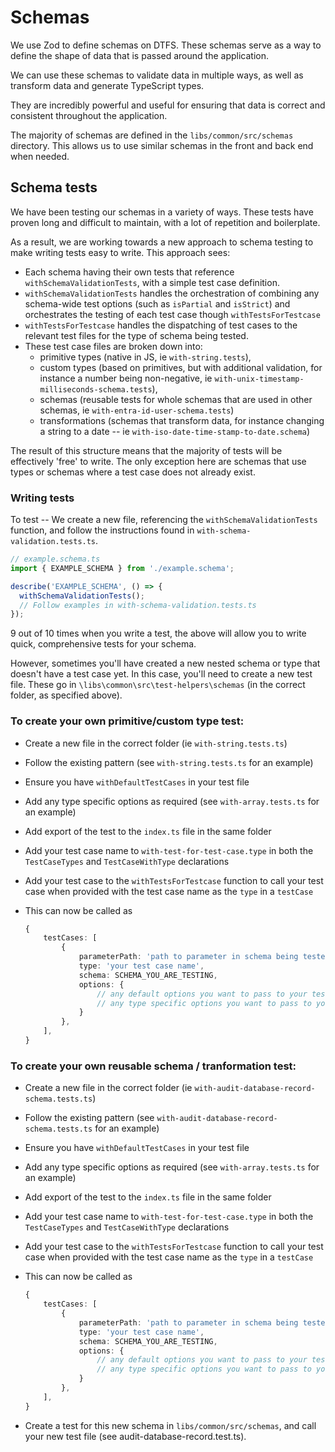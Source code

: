 # Schemas

We use Zod to define schemas on DTFS. These schemas serve as a way to define the shape of data that is passed around the application.

We can use these schemas to validate data in multiple ways, as well as transform data and generate TypeScript types.

They are incredibly powerful and useful for ensuring that data is correct and consistent throughout the application.

The majority of schemas are defined in the `libs/common/src/schemas` directory. This allows us to use similar schemas in the front and back end when needed.

## Schema tests

We have been testing our schemas in a variety of ways. These tests have proven long and difficult to maintain, with a lot of repetition and boilerplate.

As a result, we are working towards a new approach to schema testing to make writing tests easy to write. This approach sees:

- Each schema having their own tests that reference `withSchemaValidationTests`, with a simple test case definition.
- `withSchemaValidationTests` handles the orchestration of combining any schema-wide test options (such as `isPartial` and `isStrict`) and orchestrates the testing of each test case though `withTestsForTestcase`
- `withTestsForTestcase` handles the dispatching of test cases to the relevant test files for the type of schema being tested.
- These test case files are broken down into:
  - primitive types (native in JS, ie `with-string.tests`),
  - custom types (based on primitives, but with additional validation, for instance a number being non-negative, ie `with-unix-timestamp-milliseconds-schema.tests`),
  - schemas (reusable tests for whole schemas that are used in other schemas, ie `with-entra-id-user-schema.tests`)
  - transformations (schemas that transform data, for instance changing a string to a date -- ie `with-iso-date-time-stamp-to-date.schema`)

The result of this structure means that the majority of tests will be effectively 'free' to write. The only exception here are schemas that use types or schemas where a test case does not already exist.

### Writing tests

To test -- We create a new file, referencing the `withSchemaValidationTests` function, and follow the instructions found in `with-schema-validation.tests.ts`.

```ts
// example.schema.ts
import { EXAMPLE_SCHEMA } from './example.schema';

describe('EXAMPLE_SCHEMA', () => {
  withSchemaValidationTests();
  // Follow examples in with-schema-validation.tests.ts
});
```

9 out of 10 times when you write a test, the above will allow you to write quick, comprehensive tests for your schema.

However, sometimes you'll have created a new nested schema or type that doesn't have a test case yet. In this case, you'll need to create a new test file. These go in `\libs\common\src\test-helpers\schemas` (in the correct folder, as specified above).

### To create your own primitive/custom type test:

- Create a new file in the correct folder (ie `with-string.tests.ts`)
- Follow the existing pattern (see `with-string.tests.ts` for an example)
- Ensure you have `withDefaultTestCases` in your test file
- Add any type specific options as required (see `with-array.tests.ts` for an example)
- Add export of the test to the `index.ts` file in the same folder
- Add your test case name to `with-test-for-test-case.type` in both the `TestCaseTypes` and `TestCaseWithType` declarations
- Add your test case to the `withTestsForTestcase` function to call your test case when provided with the test case name as the `type` in a `testCase`
- This can now be called as

  ```ts
  {
      testCases: [
          {
              parameterPath: 'path to parameter in schema being tested',
              type: 'your test case name',
              schema: SCHEMA_YOU_ARE_TESTING,
              options: {
                  // any default options you want to pass to your test case
                  // any type specific options you want to pass to your test case
              }
          },
      ],
  }
  ```

### To create your own reusable schema / tranformation test:

- Create a new file in the correct folder (ie `with-audit-database-record-schema.tests.ts`)
- Follow the existing pattern (see `with-audit-database-record-schema.tests.ts` for an example)
- Ensure you have `withDefaultTestCases` in your test file
- Add any type specific options as required (see `with-array.tests.ts` for an example)
- Add export of the test to the `index.ts` file in the same folder
- Add your test case name to `with-test-for-test-case.type` in both the `TestCaseTypes` and `TestCaseWithType` declarations
- Add your test case to the `withTestsForTestcase` function to call your test case when provided with the test case name as the `type` in a `testCase`
- This can now be called as

  ```ts
  {
      testCases: [
          {
              parameterPath: 'path to parameter in schema being tested',
              type: 'your test case name',
              schema: SCHEMA_YOU_ARE_TESTING,
              options: {
                  // any default options you want to pass to your test case
                  // any type specific options you want to pass to your test case
              }
          },
      ],
  }
  ```

- Create a test for this new schema in `libs/common/src/schemas`, and call your new test file (see audit-database-record.test.ts).
